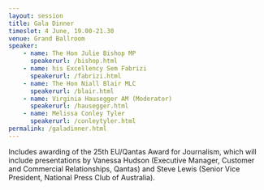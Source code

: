 ```yaml
---
layout: session
title: Gala Dinner
timeslot: 4 June, 19.00-21.30
venue: Grand Ballroom
speaker:
    - name: The Hon Julie Bishop MP
      speakerurl: /bishop.html
    - name: his Excellency Sem Fabrizi
      speakerurl: /fabrizi.html
    - name: The Hon Niall Blair MLC
      speakerurl: /blair.html
    - name: Virginia Hausegger AM (Moderator)
      speakerurl: /hausegger.html
    - name: Melissa Conley Tyler
      speakerurl: /conleytyler.html
permalink: /galadinner.html
---
```


Includes awarding of the 25th EU/Qantas Award for Journalism, which will include presentations by Vanessa Hudson (Executive Manager, Customer and Commercial Relationships, Qantas) and Steve Lewis (Senior Vice President, National Press Club of Australia).
